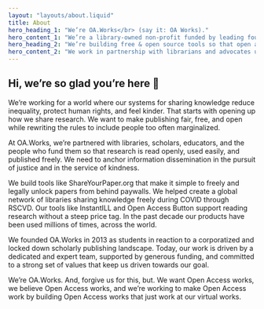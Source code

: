 ```yaml
---
layout: "layouts/about.liquid"
title: About
hero_heading_1: "We’re OA.Works</br> (say it: OA Works)."
hero_content_1: "We’re a library-owned non-profit funded by leading foundations and libraries.</br></br>You may have known us as the Open Access Button."
hero_heading_2: "We’re building free & open source tools so that open access is easy and equitable."
hero_content_2: "We work in partnership with librarians and advocates using openness to create a more just and kind world."
---
```


## Hi, we’re so glad you’re here 👋

We’re working for a world where our systems for sharing knowledge reduce inequality, protect human rights, and feel kinder. That starts with opening up how we share research. We want to make publishing fair, free, and open while rewriting the rules to include people too often marginalized.

At OA.Works, we’re partnered with libraries, scholars, educators, and the people who fund them so that research is read openly, used easily, and published freely. We need to anchor information dissemination in the pursuit of justice and in the service of kindness.

We build tools like ShareYourPaper.org that make it simple to freely and legally unlock papers from behind paywalls. We helped create a global network of libraries sharing knowledge freely during COVID through RSCVD. Our tools like InstantILL and Open Access Button support reading research without a steep price tag. In the past decade our products have been used millions of times, across the world.

We founded OA.Works in 2013 as students in reaction to a corporatized and locked down scholarly publishing landscape. Today, our work is driven by a dedicated and expert team, supported by generous funding, and committed to a strong set of values that keep us driven towards our goal.

We’re OA.Works. And, forgive us for this, but. We want Open Access works, we believe Open Access works, and we’re working to make Open Access work by building Open Access works that just work at our virtual works.
